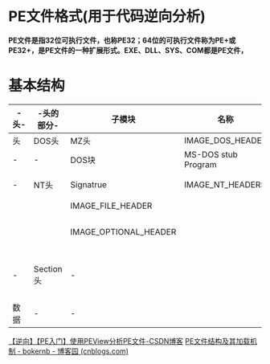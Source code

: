 # PE文件格式(用于代码逆向分析)
**PE文件是指32位可执行文件，也称PE32；64位的可执行文件称为PE+或PE32+，是PE文件的一种扩展形式。EXE、DLL、SYS、COM都是PE文件，**
# 基本结构
| -头- | -头的部分- | 子模块 | 名称 | 字节 |
| ---- | ---- | ---- | ---- | ---- |
| 头 | DOS头 | MZ头 | IMAGE_DOS_HEADER | 64字节 |
| - | - | DOS块 | MS-DOS stub Program | 不定 |
| - | NT头 | Signatrue | IMAGE_NT_HEADERS | 4个字节，开始位置在MZ头中指定 |
|  |  | IMAGE_FILE_HEADER |  | 20字节 |
|  |  | IMAGE_OPTIONAL_HEADER |  | 字节数量在IMAGE_FILE_HEADER中指定 |
| - | Section头 | - |  | 每个section有40个字节，section的数量在IMAGE_FILE_HEADER中指定 |
| 数据 | - | - |  |  |

[【逆向】【PE入门】使用PEView分析PE文件-CSDN博客](https://blog.csdn.net/qq_43633973/article/details/102378477)
[PE文件结构及其加载机制 - bokernb - 博客园 (cnblogs.com)](https://www.cnblogs.com/bokernb/p/6116512.html)
